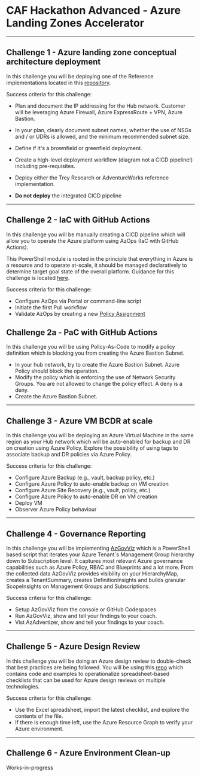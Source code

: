 # CAF Hackathon Advanced - Azure Landing Zones Accelerator

---

## Challenge 1 - Azure landing zone conceptual architecture deployment

In this challenge you will be deploying one of the Reference implementations located in this [repository](https://github.com/Azure/Enterprise-Scale).

Success criteria for this challenge:

- Plan and document the IP addressing for the Hub network. Customer will be leveraging Azure Firewall, Azure ExpressRoute + VPN, Azure Bastion.
- In your plan, clearly document subnet names, whether the use of NSGs and / or UDRs is allowed, and the minimum recommended subnet size.
- Define if it's a brownfield or greenfield deployment.
- Create a high-level deployment workflow (diagram not a CICD pipeline!) including pre-requisites.
- Deploy either the Trey Research or AdventureWorks reference implementation.

- **Do not deploy** the integrated CICD pipeline

---

## Challenge 2 - IaC with GitHub Actions

In this challenge you will be manually creating a CICD pipeline which will allow you to operate the Azure platform using AzOps (IaC with GitHub Actions).

This PowerShell module is rooted in the principle that everything in Azure is a resource and to operate at-scale, it should be managed declaratively to determine target goal state of the overall platform. Guidance for this challenge is located [here](https://github.com/azure/azops/wiki/github-actions).

Success criteria for this challenge:

- Configure AzOps via Portal or command-line script
- Initiate the first Pull workflow
- Validate AzOps by creating a new [Policy Assignment](https://github.com/Azure/Enterprise-Scale/wiki/Deploying-Enterprise-Scale-Platform-DevOps#create-new-policy-assignment-for-validation)

## Challenge 2a - PaC with GitHub Actions

In this challenge you will be using Policy-As-Code to modify a policy definition which is blocking you from creating the Azure Bastion Subnet.

- In your hub network, try to create the Azure Bastion Subnet. Azure Policy should block the operation.
- Modify the policy which is enforcing the use of Network Security Groups. You are not allowed to change the policy effect. A deny is a deny.
- Create the Azure Bastion Subnet.

---

## Challenge 3 - Azure VM BCDR at scale

In this challenge you will be deploying an Azure Virtual Machine in the same region as your Hub network which will be auto-enabled for backup and DR on creation using Azure Policy. Explore the possibility of using tags to associate backup and DR policies via Azure Policy.

Success criteria for this challenge:

- Configure Azure Backup (e.g., vault, backup policy, etc.)
- Configure Azure Policy to auto-enable backup on VM creation
- Configure Azure Site Recovery (e.g., vault, policy, etc.)
- Configure Azure Policy to auto-enable DR on VM creation
- Deploy VM
- Observer Azure Policy behaviour

---

## Challenge 4 - Governance Reporting

In this challenge you will be implementing [AzGovViz](https://github.com/JulianHayward/Azure-MG-Sub-Governance-Reporting) which is a PowerShell based script that iterates your Azure Tenant´s Management Group hierarchy down to Subscription level. It captures most relevant Azure governance capabilities such as Azure Policy, RBAC and Blueprints and a lot more. From the collected data AzGovViz provides visibility on your HierarchyMap, creates a TenantSummary, creates DefinitionInsights and builds granular ScopeInsights on Management Groups and Subscriptions.

Success criteria for this challenge:

- Setup AzGovViz from the console or GitHub Codespaces
- Run AzGovViz, show and tell your findings to your coach.
- Vist AzAdvertizer, show and tell your findings to your coach.

---

## Challenge 5 - Azure Design Review

In this challenge you will be doing an Azure design review to double-check that best practices are being followed. You will be using this [repo](https://github.com/Azure/review-checklists) which contains code and examples to operationalize spreadsheet-based checklists that can be used for Azure design reviews on multiple technologies.

Success criteria for this challenge:

- Use the Excel spreadsheet, import the latest checklist, and explore the contents of the file.
- If there is enough time left, use the Azure Resource Graph to verify your Azure environment.

---

## Challenge 6 - Azure Environment Clean-up

Works-in-progress
